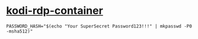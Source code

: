 # [kodi-rdp-container](https://github.com/nedix/kodi-rdp-container)

```shell
PASSWORD_HASH="$(echo "Your SuperSecret Password123!!!" | mkpasswd -P0 -msha512)"
```
